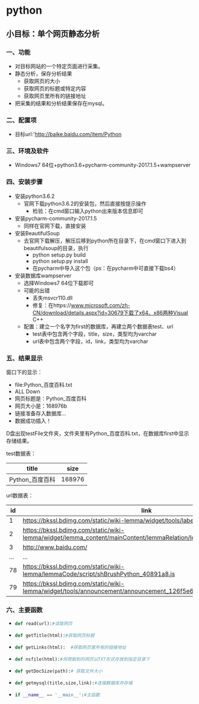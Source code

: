 # python
## 小目标：单个网页静态分析

### 一、功能

- 对目标网站的一个特定页面进行采集。
- 静态分析，保存分析结果
  - 获取网页的大小
  - 获取网页的标题或特定内容
  - 获取网页里所有的链接地址
- 把采集的结果和分析结果保存在mysql。

### 二、配置项

- 目标url:'http://baike.baidu.com/item/Python

### 三、环境及软件

- Windows7 64位+python3.6+pycharm-community-2017.1.5+wampserver

### 四、安装步骤

- 安装python3.6.2
  - 官网下载python3.6.2的安装包，然后直接按提示操作
    - 检验：在cmd窗口输入python出来版本信息即可
- 安装pycharm-community-2017.1.5
  - 同样在官网下载，直接安装
- 安装BeautifulSoup
  - 去官网下载解压，解压后移到python所在目录下，在cmd窗口下进入到beautifulsoup的目录，执行
    - python setup.py build
    - python setup.py install
    - 在pycharm中导入这个包（ps：在pycharm中可直接下载bs4）
- 安装数据库wampserver
  - 选择Windows7 64位下载即可
  - 可能的出错
    - 丢失msvcr110.dll
    - 修复：在https://www.microsoft.com/zh-CN/download/details.aspx?id=30679下载了x64、x86两种Visual C++
  - 配置：建立一个名字为first的数据库，再建立两个数据表test、url
    - test表中包含两个字段，title，size，类型均为varchar
    - url表中包含两个字段，id，link，类型均为varchar

### 五、结果显示

窗口下的显示：

- file:Python_百度百科.txt
- ALL Down
- 网页标题是：Python_百度百科
- 网页大小是：168976b
- 链接准备存入数据库...
- 数据成功插入！

D盘出现testFile文件夹，文件夹里有Python_百度百科.txt，在数据库first中显示存储结果。

test数据表：

| title       | size   |
| ----------- | ------ |
| Python_百度百科 | 168976 |

url数据表：

| id   | link                                     |
| ---- | ---------------------------------------- |
| 1    | https://bkssl.bdimg.com/static/wiki-lemma/widget/tools/label/label_ca156c6.css |
| 2    | https://bkssl.bdimg.com/static/wiki-lemma/widget/lemma_content/mainContent/lemmaRelation/lemmaRelation_ac86a59.css |
| 3    | http://www.baidu.com/                    |
| ...  | ...                                      |
| 78   | https://bkssl.bdimg.com/static/wiki-lemma/lemmaCode/script/shBrushPython_40891a8.js |
| 79   | https://bkssl.bdimg.com/static/wiki-lemma/widget/tools/announcement/announcement_126f5e6.css |

### 六、主要函数

- ```python
  def read(url):#读取网页
  ```


- ```python
  def getTitle(html):#获取网页标题
  ```


- ```python
  def getLinks(html):  #获取网页里所有的链接地址
  ```


- ```python
  def nsfile(html):#将爬取到的网页以TXT形式存放到指定目录下
  ```


- ```python
  def getDocSize(path):# 获取文件大小
  ```


- ```python
  def getmysql(title,size,link):#连接数据库并存储
  ```


- ```python
  if __name__ == '__main__':#主函数
  ```


